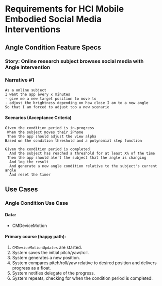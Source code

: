 #  Requirements for HCI Mobile Embodied Social Media Interventions

## Angle Condition Feature Specs

### Story: Online research subject browses social media with Angle Intervention

### Narrative #1

```
As a online subject
I want the app every x minutes 
- give me a new target position to move to
- adjust the brightness depending on how close I am to a new angle
So that I am forced to adjust too a new scenario
```

#### Scenarios (Acceptance Criteria)

```
Given the condition period is in-progress
 When the subject moves their iPhone
 Then the app should adjust the view alpha
Based on the condition threshold and a polynomial step function

Given the condition period is completed
  And the subject has reached a threshold for at least X% of the time
 Then the app should alert the subject that the angle is changing
  And log the result
  And generate a new angle condition relative to the subject's current angle
  And reset the timer
```

## Use Cases

### Angle Condition Use Case

#### Data:
- CMDeviceMotion
    
#### Primary course (happy path):
1. `CMDeviceMotionUpdates` are started.
2. System saves the initial pitch/yaw/roll.
3. System generates a new position.
4. System compares pitch/roll/yaw relative to desired position and delivers progress as a float.
5. System notifies delegate of the progress.
6. System repeats, checking for when the condition period is completed.
